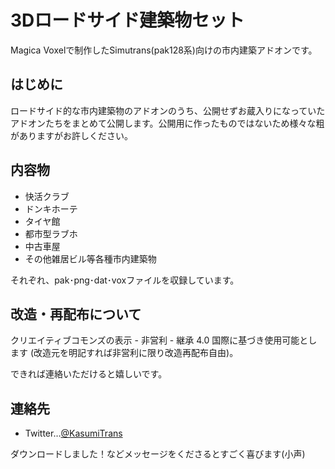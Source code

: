 # 3Dロードサイド建築物セット
Magica Voxelで制作したSimutrans(pak128系)向けの市内建築アドオンです。

## はじめに
ロードサイド的な市内建築物のアドオンのうち、公開せずお蔵入りになっていたアドオンたちをまとめて公開します。公開用に作ったものではないため様々な粗がありますがお許しください。

## 内容物
- 快活クラブ
- ドンキホーテ
- タイヤ館
- 都市型ラブホ
- 中古車屋
- その他雑居ビル等各種市内建築物

それぞれ、pak･png･dat･voxファイルを収録しています。

## 改造・再配布について
クリエイティブコモンズの表示 - 非営利 - 継承 4.0 国際に基づき使用可能とします (改造元を明記すれば非営利に限り改造再配布自由)。

できれば連絡いただけると嬉しいです。

## 連絡先
- Twitter…[@KasumiTrans](https://twitter.com/KasumiTrans)

ダウンロードしました！などメッセージをくださるとすごく喜びます(小声)
